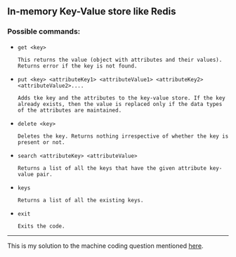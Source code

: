 ## In-memory Key-Value store like Redis

### Possible commands:
- `get <key>`
    ```
    This returns the value (object with attributes and their values). Returns error if the key is not found.
    ```

- `put <key> <attributeKey1> <attributeValue1> <attributeKey2> <attributeValue2>....`
    ```
    Adds tke key and the attributes to the key-value store. If the key already exists, then the value is replaced only if the data types of the attributes are maintained.
    ```

- `delete <key>`
    ```
    Deletes the key. Returns nothing irrespective of whether the key is present or not.
    ```

- `search <attributeKey> <attributeValue>`
    ```
    Returns a list of all the keys that have the given attribute key-value pair.
    ```

- `keys`
    ```
    Returns a list of all the existing keys.
    ```

- `exit`
    ```
    Exits the code.
    ```

---

This is my solution to the machine coding question mentioned [here](https://workat.tech/machine-coding/practice/design-key-value-store-6gz6cq124k65).